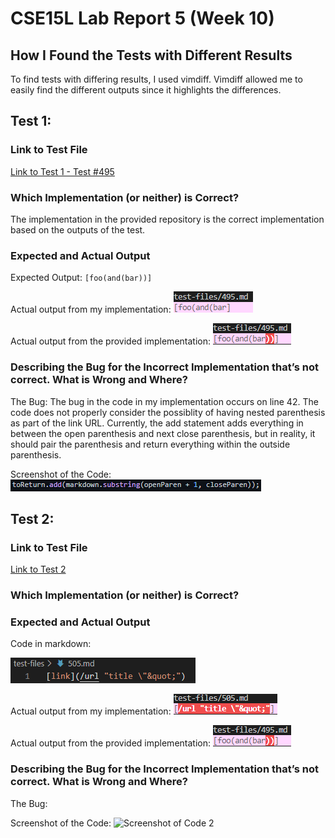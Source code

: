 # CSE15L Lab Report 5 (Week 10)

## How I Found the Tests with Different Results
To find tests with differing results, I used vimdiff. Vimdiff allowed me to
easily find the different outputs since it highlights the differences.

## Test 1:

### Link to Test File
[Link to Test 1 - Test #495](https://github.com/nidhidhamnani/markdown-parser/blob/main/test-files/495.md)

### Which Implementation (or neither) is Correct?
The implementation in the provided repository is the correct implementation based
on the outputs of the test.

### Expected and Actual Output
Expected Output: `[foo(and(bar))]`

Actual output from my implementation:
![Actual Output myRepo](images\Test495myRepo.png)

Actual output from the provided implementation:
![Actual Output providedRepo](images\Test495theirRepo.png)

### Describing the Bug for the Incorrect Implementation that’s not correct. What is Wrong and Where?
The Bug: The bug in the code in my implementation occurs on line 42. The code does not properly consider the possiblity of having nested parenthesis as part of the link URL. Currently, the add statement adds everything in between the open parenthesis and next close parenthesis, but in reality, it should pair the parenthesis and return everything within the outside parenthesis.

Screenshot of the Code:
![Screenshot of Code 2](images\errorCodeTest495.png)

## Test 2:

### Link to Test File
[Link to Test 2](https://github.com/nidhidhamnani/markdown-parser/blob/main/test-files/505.md)

### Which Implementation (or neither) is Correct?


### Expected and Actual Output
Code in markdown:

![test505](images\test505md.png)

Actual output from my implementation:
![Actual Output myRepo](images\Test505myRepo.png)

Actual output from the provided implementation:
![Actual Output providedRepo](images\Test495theirRepo.png)

### Describing the Bug for the Incorrect Implementation that’s not correct. What is Wrong and Where?
The Bug:

Screenshot of the Code:
![Screenshot of Code 2]()